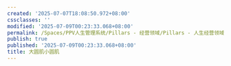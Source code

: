 ```yaml
---
created: '2025-07-07T18:08:50.972+08:00'
cssclasses: ''
modified: '2025-07-09T00:23:33.068+08:00'
permalink: /Spaces/PPV人生管理系统/Pillars - 经营领域/Pillars - 人生经营领域/运动/增肌减脂计划/肌肉部位库/肌肉库/大圆肌小圆肌.md
publish: true
published: '2025-07-09T00:23:33.068+08:00'
title: 大圆肌小圆肌
---
```

